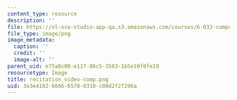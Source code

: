 ```yaml
---
content_type: resource
description: ''
file: https://ol-ocw-studio-app-qa.s3.amazonaws.com/courses/6-033-computer-system-engineering-spring-2018/3e3e4182660665788310c00d2f2f296a_recitation_video-comp.png
file_type: image/png
image_metadata:
  caption: ''
  credit: ''
  image-alt: ''
parent_uid: e75a8c08-e117-86c5-3503-1b5e10f0fe19
resourcetype: Image
title: recitation_video-comp.png
uid: 3e3e4182-6606-6578-8310-c00d2f2f296a
---
```

